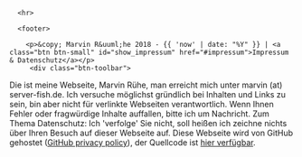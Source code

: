       <hr>

      <footer>

        <p>&copy; Marvin R&uuml;he 2018 - {{ 'now' | date: "%Y" }} | <a class="btn btn-small" id="show_impressum" href="#impressum">Impressum & Datenschutz</a></p>
         <div class="btn-toolbar">
<div class="btn-group"></div>
</div>
        <p id="impressum" class="hidden_impressum">Die ist meine Webseite, Marvin R&uuml;he, man erreicht mich unter marvin (at) server-fish.de. Ich versuche m&ouml;glichst gr&uuml;ndlich bei Inhalten und Links zu sein, bin aber nicht für verlinkte Webseiten verantwortlich. Wenn Ihnen Fehler oder fragw&uuml;rdige Inhalte auffallen, bitte ich um Nachricht.
          Zum Thema Datenschutz: Ich 'verfolge' Sie nicht, soll heißen ich zeichne nichts über Ihren Besuch auf dieser Webseite auf.
          Diese Webseite wird von GitHub gehostet (<a href="https://help.github.com/en/articles/github-privacy-statement">GitHub privacy policy</a>), der Quellcode ist <a href="https://github.com/Marv51/website"> hier verfügbar</a>.
        </p>
     </footer>